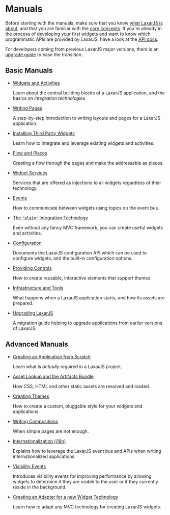 # Manuals

Before starting with the manuals, make sure that you know [what LaxarJS is about](../why_laxar.md), and that you are familiar with the [core concepts](../concepts.md).
If you're already in the process of developing your first widgets and want to know which programmatic APIs are provided by LaxarJS, have a look at the [API docs](../api).

For developers coming from previous LaxarJS major versions, there is an [upgrade guide](upgrade_guide.md) to ease the transition.


## Basic Manuals

* [Widgets and Activities](widgets_and_activities.md)

  Learn about the central building blocks of a LaxarJS application, and the basics on _integration technologies_.

* [Writing Pages](writing_pages.md)

  A step-by-step introduction to writing layouts and pages for a LaxarJS application.

* [Installing Third Party Widgets](installing_widgets.md)

  Learn how to integrate and leverage existing widgets and activities.

* [Flow and Places](flow_and_places.md)

  Creating a flow through the pages and make the addressable as places.

* [Widget Services](widget_services.md)

  Services that are offered as injections to all widgets regardless of their technology.

* [Events](events.md)

  How to communicate between widgets using topics on the event bus.

* [The `"plain"` Integration Technology](widget_services.md)

  Even without any fancy MVC framework, you can create useful widgets and activities.

* [Configuration](configuration.md)

  Documents the LaxarJS configuration API which can be used to configure widgets, and the built-in configuration options.

* [Providing Controls](providing_controls.md)

  How to create reusable, interactive elements that support themes.

* [Infrastructure and Tools](infrastructure_and_tools.md)

  What happens when a LaxarJS application starts, and how its assets are prepared.

* [Upgrading LaxarJS](upgrade_guide.md)

  A migration guide helping to upgrade applications from earlier versions of LaxarJS.


## Advanced Manuals

* [Creating an Application from Scratch](project_from_scratch.md)

  Learn what is _actually required_ in a LaxarJS project.

* [Asset Lookup and the Artifacts Bundle](asset_lookup.md)

  How CSS, HTML and other static assets are resolved and loaded.

* [Creating Themes](creating_themes.md)

  How to create a custom, pluggable style for your widgets and applications.

* [Writing Compositions](writing_compositions.md)

  When simple pages are not enough.

* [Internationalization (i18n)](i18n.md)

  Explains how to leverage the LaxarJS event bus and APIs when writing internationalized applications.

* [Visibility Events](visibility_events.md)

  Introduces visibility events for improving performance by allowing widgets to determine if they are visible to the user or if they currently reside in the background.

* [Creating an Adapter for a new Widget Technology](adapters.md)

  Learn how to adapt any MVC technology for creating LaxarJS widgets.
